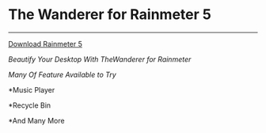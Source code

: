 # The Wanderer for Rainmeter 5
------------------------------
[Download Rainmeter 5](https://rainmeter.net)

*Beautify Your Desktop With TheWanderer for Rainmeter*

*Many Of Feature Available to Try*

*Music Player

*Recycle Bin

*And Many More

